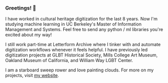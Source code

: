 ### Greetings! 🌊

I have worked in cultural heritage digitization for the last 8 years. Now I'm studying machine learning in UC Berkeley's Master of Information Management and Systems. Feel free to send any python / ml libraries you're excited about my way!  

I still work part-time at Letterform Archive where I tinker with and automate digitization workflows whenever it feels helpful. I have previously led digitization projects at GLBT Historical Society, Mills College Art Museum, Oakland Museum of California, and William Way LGBT Center. 

I am a starboard sweep rower and love painting clouds. For more on my projects, visit [my website](https://www.elliswmartin.com). 

